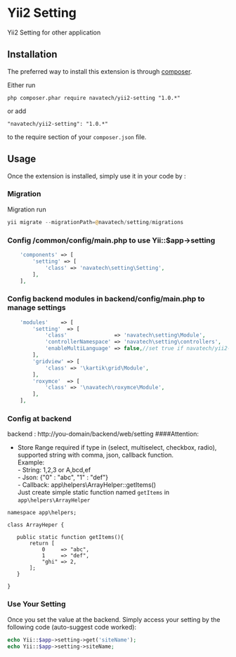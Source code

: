 Yii2 Setting
=========
Yii2 Setting for other application

Installation
------------

The preferred way to install this extension is through [composer](http://getcomposer.org/download/).

Either run

```
php composer.phar require navatech/yii2-setting "1.0.*"
```

or add

```
"navatech/yii2-setting": "1.0.*"
```

to the require section of your `composer.json` file.


Usage
-----

Once the extension is installed, simply use it in your code by  :

### Migration

Migration run

```php
yii migrate --migrationPath=@navatech/setting/migrations
```

### Config /common/config/main.php to use Yii::$app->setting
```php
    'components' => [
        'setting' => [
            'class' => 'navatech\setting\Setting',
        ],
    ],
```

### Config backend modules in backend/config/main.php to manage settings

```php
    'modules'    => [
   		'setting'  => [
			'class'               => 'navatech\setting\Module',
			'controllerNamespace' => 'navatech\setting\controllers',
			'enableMultiLanguage' => false,//set true if navatech/yii2-multi-language installed and want to translate setting
   		],
   		'gridview' => [
            'class' => '\kartik\grid\Module',
   		],
   		'roxymce'  => [
            'class' => '\navatech\roxymce\Module',
   		],
    ],
```


### Config at backend
backend : http://you-domain/backend/web/setting
####Attention:
- Store Range required if type in (select, multiselect, checkbox, radio), supported string with comma, json, callback function.  
              Example:  
               - String: 1,2,3 or A,bcd,ef  
               - Json: {"0" : "abc", "1" : "def"}  
               - Callback: app\helpers\ArrayHelper::getItems()  
Just create simple static function named `getItems` in `app\helpers\ArrayHelper`
 ~~~
 namespace app\helpers;

 class ArrayHeper {

    public static function getItems(){
        return [
            0     => "abc",
            1     => "def",
            "ghi" => 2,
        ];
    }

 }
 ~~~

### Use Your Setting
Once you set the value at the backend. Simply access your setting by the following code (auto-suggest code worked):

```php
echo Yii::$app->setting->get('siteName');
echo Yii::$app->setting->siteName;
```
